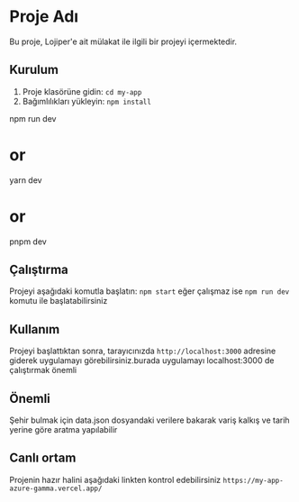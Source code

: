 
# Proje Adı

Bu proje, Lojiper'e ait mülakat ile ilgili bir projeyi içermektedir.


## Kurulum


1. Proje klasörüne gidin: `cd my-app`
2. Bağımlılıkları yükleyin: `npm install`

npm run dev
# or
yarn dev
# or
pnpm dev

## Çalıştırma

Projeyi aşağıdaki komutla başlatın: `npm start`
eğer çalışmaz ise `npm run dev` komutu ile başlatabilirsiniz

## Kullanım

Projeyi başlattıktan sonra, tarayıcınızda `http://localhost:3000` adresine giderek uygulamayı görebilirsiniz.burada uygulamayı localhost:3000 de çalıştırmak önemli

## Önemli
Şehir bulmak için data.json dosyandaki verilere bakarak variş kalkış ve tarih yerine
göre aratma yapılabilir 

## Canlı ortam

Projenin hazır halini aşağıdaki linkten kontrol edebilirsiniz
`https://my-app-azure-gamma.vercel.app/`